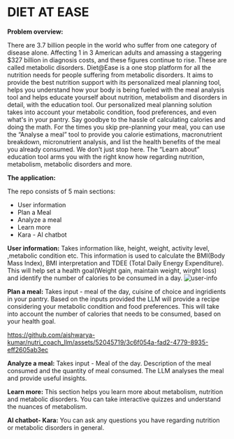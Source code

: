 # DIET AT EASE

 **Problem overview:**

There are 3.7 billion people in the world who suffer from one category of disease alone. Affecting 1 in 3 American adults and amassing a staggering $327 billion in diagnosis costs, and these figures continue to rise. 
These are called metabolic disorders. 
Diet@Ease is a one stop platform for all the nutrition needs for people suffering from metabolic disorders.
It aims to provide the best nutrition support with its personalized meal planning tool, helps you understand how your body is being fueled with the meal analysis tool and helps educate yourself about nutrition, metabolism and disorders in detail, with the education tool.
Our personalized meal planning solution takes into account your metabolic condition, food preferences, and even what's in your pantry. Say goodbye to the hassle of calculating calories and doing the math.
For the times you skip pre-planning your meal, you can use the “Analyse a meal” tool to provide you calorie estimations, macronutrient breakdown, micronutrient analysis, and list the health benefits of the meal you already consumed. We don’t just stop here. The “Learn about” education tool arms you with the right know how regarding nutrition, metabolism, metabolic disorders and more.

**The application:**

The repo consists of 5 main sections:
* User information
* Plan a Meal
* Analyze a meal
* Learn more
* Kara - AI chatbot

**User information:** Takes information like, height, weight, activity level, ,metabolic condition etc. This information is used to calculate the BMI(Body Mass Index), BMI interpretation and TDEE (Total Daily Energy Expenditure). This will help set a health goal(Weight gain, maintain weight, wirght loss) and identify the number of calories to be consumed in a day.
![user-info](https://github.com/aishwarya-kumar/nutri_coach_llm/assets/52045719/9222fe95-cf48-4f4a-9bd2-17775fa3191f)

**Plan a meal:** Takes input - meal of the day, cuisine of choice and ingridients in your pantry. Based on the inputs provided the LLM will provide a recipe considering your metabolic condition and food preferences. This will take into account the number of calories that needs to be consumed, based on your health goal.

https://github.com/aishwarya-kumar/nutri_coach_llm/assets/52045719/3c6f054a-fad2-4779-8935-eff2605ab3ec

**Analyze a meal:** Takes input - Meal of the day. Description of the meal consumed and the quantity of meal consumed. The LLM analyses the meal and provide useful insights. 

**Learn more:** This section helps you learn more about metabolism, nutrition and metabolic disorders. You can take interactive quizzes and understand the nuances of metabolism. 

**AI chatbot- Kara:** You can ask any questions you have regarding nutrition or metabolic disorders in general.

